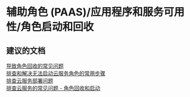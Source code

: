 <properties
    pageTitle="worker role (paas)/application and service availability/role startup and recycling"
    description="辅助角色 (PAAS)/应用程序和服务可用性/角色启动和回收"
    service="microsoft.classiccompute"
    resource="domainnames"
    authors="aashu"
    displayOrder=""
    selfHelpType="generic"
    supportTopicIds="32422590"
    resourceTags=""
    productPesIds="13185"
    cloudEnvironments="public"
/>


# 辅助角色 (PAAS)/应用程序和服务可用性/角色启动和回收

## **建议的文档**
[导致角色回收的常见问题](https://azure.microsoft.com/documentation/articles/cloud-services-troubleshoot-common-issues-which-cause-roles-recycle/)<br>
[排查和解决无法启动云服务角色的常用步骤](https://azure.microsoft.com/documentation/articles/cloud-services-troubleshoot-roles-that-fail-start/)<br>
[排查云服务部署问题](https://azure.microsoft.com/documentation/articles/cloud-services-troubleshoot-deployment-problems/)<br>
[排查云服务的常见问题 - 角色回收和启动](http://blogs.msdn.com/b/kwill/archive/2013/08/09/windows-azure-paas-compute-diagnostics-data.aspx)



<!--HONumber=Jul16_HO4-->


